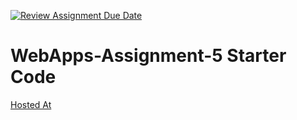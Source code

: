 [![Review Assignment Due Date](https://classroom.github.com/assets/deadline-readme-button-24ddc0f5d75046c5622901739e7c5dd533143b0c8e959d652212380cedb1ea36.svg)](https://classroom.github.com/a/7kKA03Up)
# WebApps-Assignment-5 Starter Code

[Hosted At](https://44-563-webapps-f23.github.io/44563-webapps-f23-assignment5-pikachu1806/cities.html)